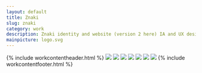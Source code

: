 ```yaml
---
layout: default
title: Znaki
slug: znaki
category: work
description: Znaki identity and website (version 2 here) IA and UX design, art direction
mainpicture: logo.svg
---
```

{% include workcontentheader.html %}
	<img src="/ohyeah/{{ page.slug }}/site-on-imac.png" class="work__figure">
	<img src="/ohyeah/{{ page.slug }}/magazine.png" class="work__figure">
	<img src="/ohyeah/{{ page.slug }}/reviews.png" class="work__figure">
	<img src="/ohyeah/{{ page.slug }}/info.png" class="work__figure">
	<img src="/ohyeah/{{ page.slug }}/events.png" class="work__figure">
	<img src="/ohyeah/{{ page.slug }}/howitrelates.png" class="work__figure">
	<img src="/ohyeah/{{ page.slug }}/404.png" class="work__figure">
{% include workcontentfooter.html %}